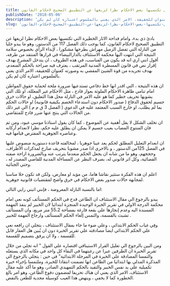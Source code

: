 ```yaml
---
title: فداحة الاثار الخطيرة التي تكتسيها بعض الاحكام نظرا لزيغها عن التطبيق الصحيح لاحكام القانون
publishDate: '2018-05-06'
description: 'بادئ ذي بدء، وامام فداحة الاثار الخطيرة التي تكتسيها بعض الاحكام نظرا لزيغها عن التطبيق الصحيح لاحكام القانون، كما يوجب ذلك الفصل 117 من الدستور، وهو ما يبدو جليا من النازلة التي تفضل الزميل مهراش بطرحها مشكورا ، لإبداء الرأي بخصوص سلامة النتيجة التي انتهت اليها محكمة الاستئناف بالدارالبيضاء في قرارها المنتقد من طرفه، أقول انني اري انه قد يكون من المناسب، في هذه الظروف ، ان يتدخل المشرع بهدف إقرار نص في قانون المسطرة المدنية المرتقب ، يعترف فيه صراحة بالحكم المنعدم، بهدف تجريده من قوة الشيئ المقضي به وصورته كعنوان للحقيقة، الامر الذي يعني بالملموس اعتباره كان لم يكن.'
slug: 'فداحة-الاثار-الخطيرة-التي-تكتسيها-بعض-الاحكام-نظرا-لزيغها-عن-التطبيق-الصحيح-لاحكام-القانون'
---
```

بادئ ذي بدء، وامام فداحة الاثار الخطيرة التي تكتسيها بعض الاحكام نظرا لزيغها عن التطبيق الصحيح لاحكام القانون، كما يوجب ذلك  الفصل 117 من الدستور،  وهو ما يبدو جليا من النازلة التي تفضل الزميل مهراش بطرحها مشكورا ، لإبداء الرأي بخصوص سلامة النتيجة التي انتهت اليها محكمة الاستئناف بالدارالبيضاء في قرارها المنتقد من طرفه، أقول انني اري انه قد يكون من المناسب، في هذه الظروف ، ان يتدخل المشرع بهدف  إقرار نص في قانون المسطرة المدنية المرتقب ، يعترف فيه صراحة بالحكم المنعدم، بهدف تجريده من قوة الشيئ المقضي به وصورته كعنوان للحقيقة، الامر الذي يعني بالملموس اعتباره كان لم يكن.

ان هذه النتيجة ، التي اقدر انها خط دفاعي تستدعيها ضرورة ملحة لحماية حقوق المواطن امام تنامي ظاهرة الاحكام الملوثة بعوار فادح ، مثل الاحكام غير المعللة، او تلك التي يشوبها تحريف خطير كما هو عليه الامر في النازلة محل هذا التعليق، او حالات خرق جسيم  لحقوق الدفاع ( صدور الاحكام دون استدعاء الخصم بكيفية قانونية) او حالات الحكم بما لم يطلب، او خارج السبب المعتمد عليه في الدعوي ( الفصل 3 ق م م ) الي غير ذلك من الحالات التي ينتج عنها ضرر فادح للمتقاضي.

ان تخلف الشكل لا يقل أهمية عن الموضوع ، كما كان يقول استاذنا موسي عبود، ومن ثم فان المنتوج المصاب بعيب جسيم لا يمكن ان يطلق عليه حكم، نظرا لانعدام أركانه وعناصره الجوهرية المفترض قيامها فيه.

ان انعدام التعليل المطلق لحكم يعد عيبا جوهريا ، لمخالفته قاعدة دستورية منصوص عليها في الفصل 125من الدستور ، و بالاحري اذا صدر مشوبا بتحريف صارخ لمذكرات الأطراف، وحججهم، وهو ما من شانه ان يجعل الحكم منعدما يترتب عنه وبالضرورة ازاحة صفته القضائية، وكل اثر قانوني له، بصرف النظر عن المساءلة المدنية للقاضي المصدر له ، وحتي الجنائية.

اعلم ان هذه الفكرة ستثير نقاشا هاما، من مؤيد او معارض، ولكن قد تكون حلا مناسبا لمجابهة حالات صدور بعض الاحكام في خرق واضح لمقتضيات قانونية جوهرية.

اما بالنسبة النازلة المعروضة ، فإنني اتبني رايي التالي:

يبدو بالرجوع الي مقال الاستئناف ان الطاعن قدح في الحكم المستأنَف كونه نعي امام محكمة الدرجة الاولي في تقرير الخبرة الوحيدة المنجزة ابتدائيا لان الخبير لم ينفذ المهمة المسندة اليه وعدم إنجازها علي بقعة فارغة بمساحة 55،2 متر مربع، وان المستأنَف تشبث بالقسمة، والتمس إلغاء الحكم المستأنَف وارجاع المهمة للخبير .

وفِي غياب الحكم الابتدائي ، وعلي ضوء ما جاء بمقال الاستئناف ، يتجلي ان رافعه نعي علي الحكم الابتدائي ايضا مصادقته علي تقرير الخبرة دون ان يُبين هل العقار قابل للقسمة ، ولا ان يرفق بتصميم للقسمة.

ومن البين بالرجوع الي تعليل القرار الاستينافي اقتصاره علي القول " انه تجلي من خلال تقرير الخبرة ان الطرفين عبرا عن رغبتهما في البقاء كل واحد في مكانه الذي يستغله والتمسا المصادقة علي الخبرة في المرحلة الابتدائية" 
في حين : 
يتجلي بالرجوع الي المذكرة المدلي بها ابتدائيا من الطاعن انها تضمنت انتقادا للخبرة، وملتمسا بإجراء خبرة تكميلية علي يد نفس الخبير والتقيد بالحكم التمهيدي الصادر، وهو ما أكد عليه مقال الاستئناف، الامر الذي يعني ان هناك تحريفا لمضمون دفوع الطاعن، وهو امر بالغ الخطورة كما لا يخفي ، وينهض هذا العيب كوسيلة مجدية للطعن بالنقض.